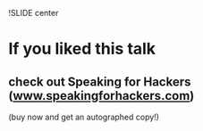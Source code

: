 !SLIDE center

# If you liked this talk

## check out Speaking for Hackers (www.speakingforhackers.com)

(buy now and get an autographed copy!)

